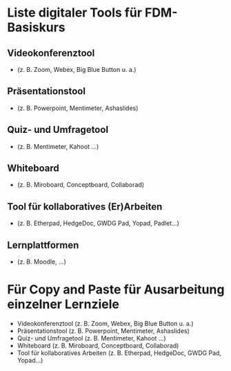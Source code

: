 # Liste digitaler Tools für FDM-Basiskurs

## Videokonferenztool 
* (z. B. Zoom, Webex, Big Blue Button u. a.)
## Präsentationstool
* (z. B. Powerpoint, Mentimeter, Ashaslides)
## Quiz- und Umfragetool 
* (z. B. Mentimeter, Kahoot ...)
## Whiteboard
* (z. B. Miroboard, Conceptboard, Collaborad)
## Tool für kollaboratives (Er)Arbeiten 
* (z. B. Etherpad, HedgeDoc, GWDG Pad, Yopad, Padlet...)
## Lernplattformen
* (z. B. Moodle, ...)


# Für Copy and Paste für Ausarbeitung einzelner Lernziele
* Videokonferenztool (z. B. Zoom, Webex, Big Blue Button u. a.)
* Präsentationstool (z. B. Powerpoint, Mentimeter, Ashaslides)
* Quiz- und Umfragetool (z. B. Mentimeter, Kahoot ...)
* Whiteboard (z. B. Miroboard, Conceptboard, Collaborad)
* Tool für kollaboratives Arbeiten (z. B. Etherpad, HedgeDoc, GWDG Pad, Yopad...)
